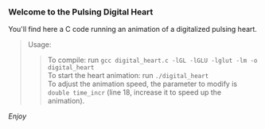 ### Welcome to the Pulsing Digital Heart  
  
You'll find here a C code running an animation of a digitalized pulsing heart.  
> Usage:  
> > To compile: run `gcc digital_heart.c -lGL -lGLU -lglut -lm -o digital_heart`  
> > To start the heart animation: run `./digital_heart`  
> To adjust the animation speed, the parameter to modify is `double time_incr` (line 18, increase it to speed up the animation).  

*Enjoy*

